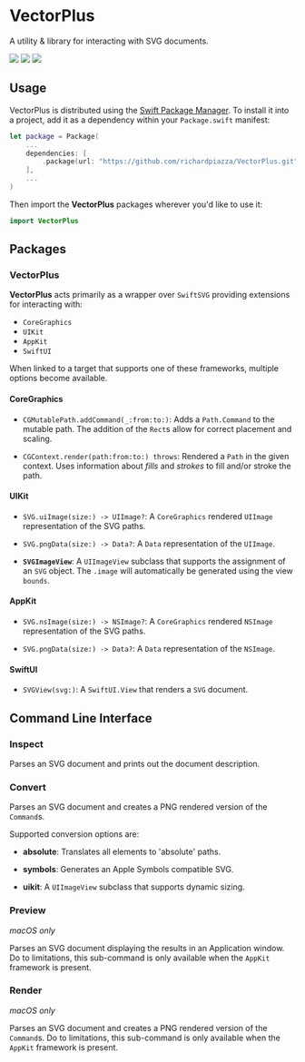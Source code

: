 # VectorPlus

A utility & library for interacting with SVG documents.

[![](https://github.com/richardpiazza/VectorPlus/workflows/swift/badge.svg?branch=main)](https://github.com/richardpiazza/VectorPlus/actions/workflows/swift.yml)
[![](https://img.shields.io/endpoint?url=https%3A%2F%2Fswiftpackageindex.com%2Fapi%2Fpackages%2Frichardpiazza%2FVectorPlus%2Fbadge%3Ftype%3Dswift-versions)](https://swiftpackageindex.com/richardpiazza/VectorPlus)
[![](https://img.shields.io/endpoint?url=https%3A%2F%2Fswiftpackageindex.com%2Fapi%2Fpackages%2Frichardpiazza%2FVectorPlus%2Fbadge%3Ftype%3Dplatforms)](https://swiftpackageindex.com/richardpiazza/VectorPlus)

## Usage

VectorPlus is distributed using the [Swift Package Manager](https://swift.org/package-manager). To install it into a project, add it as a dependency within your `Package.swift` manifest:

```swift
let package = Package(
    ...
    dependencies: [
        .package(url: "https://github.com/richardpiazza/VectorPlus.git", from: "0.4.0")
    ],
    ...
)
```

Then import the **VectorPlus** packages wherever you'd like to use it:

```swift
import VectorPlus
```

## Packages

### VectorPlus

**VectorPlus** acts primarily as a wrapper over `SwiftSVG` providing extensions for interacting with:

* `CoreGraphics`
* `UIKit`
* `AppKit`
* `SwiftUI`

When linked to a target that supports one of these frameworks, multiple options become available.

#### CoreGraphics

* `CGMutablePath.addCommand(_:from:to:)`: Adds a `Path.Command` to the mutable path. The addition of the `Rect`s allow for correct placement and scaling.

* `CGContext.render(path:from:to:) throws`: Rendered a `Path` in the given context. Uses information about _fills_ and _strokes_ to fill and/or stroke the path.

#### UIKit

* `SVG.uiImage(size:) -> UIImage?`: A `CoreGraphics` rendered `UIImage` representation of the SVG paths.

* `SVG.pngData(size:) -> Data?`: A `Data` representation of the `UIImage`.

* **`SVGImageView`**: A `UIImageView` subclass that supports the assignment of an `SVG` object. The `.image` will automatically be generated using the view `bounds`.

#### AppKit

* `SVG.nsImage(size:) -> NSImage?`: A `CoreGraphics` rendered `NSImage` representation of the SVG paths.

* `SVG.pngData(size:) -> Data?`: A `Data` representation of the `NSImage`.

#### SwiftUI

* `SVGView(svg:)`: A `SwiftUI.View` that renders a `SVG` document.

## Command Line Interface

### Inspect

Parses an SVG document and prints out the document description.

### Convert

Parses an SVG document and creates a PNG rendered version of the `Command`s.

Supported conversion options are:

* **absolute**: Translates all elements to 'absolute' paths.

* **symbols**: Generates an Apple Symbols compatible SVG.

* **uikit**: A `UIImageView` subclass that supports dynamic sizing.

### Preview

_macOS only_

Parses an SVG document displaying the results in an Application window. Do to limitations, this sub-command is only available when the `AppKit` framework is present.

### Render

_macOS only_

Parses an SVG document and creates a PNG rendered version of the `Command`s. Do to limitations, this sub-command is only available when the `AppKit` framework is present.
